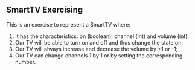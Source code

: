 ## SmartTV Exercising

This is an exercise to represent a SmartTV where:
1. It has the characteristics: on (boolean), channel (int) and volume (int);
2. Our TV will be able to turn on and off and thus change the state on;
3. Our TV will always increase and decrease the volume by +1 or -1;
4. Our TV can change channels 1 by 1 or by setting the corresponding number.
